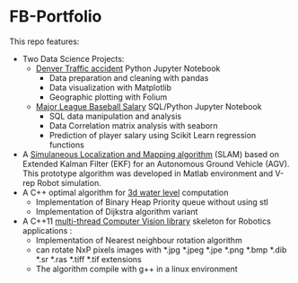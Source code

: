 # FB-Portfolio

This repo features:
* Two Data Science Projects:
  * [Denver Traffic accident](https://github.com/FlorianBreut/FB-Portfolio/blob/master/MLB%20Data%20Analysis.ipynb) Python Jupyter Notebook
    * Data preparation and cleaning with pandas
    * Data visualization with Matplotlib
    * Geographic plotting with Folium
  * [Major League Baseball Salary](https://github.com/FlorianBreut/FB-Portfolio/blob/master/Traffic%20Acccidents%20in%20Denver.ipynb) SQL/Python Jupyter Notebook
    * SQL data manipulation and analysis
    * Data Correlation matrix analysis with seaborn
    * Prediction of player salary using Scikit Learn regression functions
* A [Simulaneous Localization and Mapping algorithm](https://github.com/FlorianBreut/FB-Portfolio/blob/master/SLAM%20EKF%20FB.pdf) (SLAM) based on Extended Kalman Filter (EKF) for an Autonomous Ground Vehicle (AGV). This prototype algorithm was developed in Matlab environment and V-rep Robot simulation.
* A C++ optimal algorithm for [3d water level](https://github.com/FlorianBreut/FB-Portfolio/tree/master/WaterVolume) computation
  * Implementation of Binary Heap Priority queue without using stl
  * Implementation of Dijkstra algorithm variant
* A C++11 [multi-thread Computer Vision library](https://github.com/FlorianBreut/FB-Portfolio/tree/master/cv_rotate_img_lib) skeleton for Robotics applications :
  * Implementation of Nearest neighbour rotation algorithm
  * can rotate NxP pixels images with *.jpg *.jpeg *.jpe *.png *.bmp *.dib *.sr *.ras *.tiff *.tif  extensions
  * The algorithm compile with g++ in a linux environment

